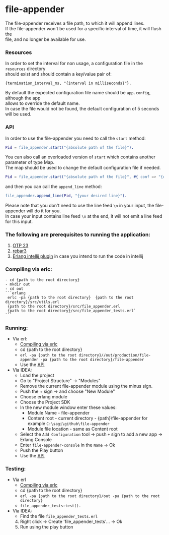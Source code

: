# file-appender

The file-appender receives a file path, to which it will append lines.<br/>
If the file-appender won't be used for a specific interval of time, it will flush the<br/> 
file, and no longer be available for use.
    
### Resources

In order to set the interval for non usage, a configuration file in the `resources` directory<br/>
should exist and should contain a key/value pair of:
```
{termination_interval_ms, "{interval in milliseconds}"}.
```  
By default the expected configuration file name should be `app.config`, although the app<br/>
allows to override the default name.<br/>
In case the file would not be found, the default configuration of 5 seconds will be used.

### API

In order to use the file-appender you need to call the `start` method:

```erlang
Pid = file_appender.start("{absolute path of the file}").
```

You can also call an overloaded version of `start` which contains another parameter of type Map.<br/>
The map should be used to change the default configuration file if needed.

```erlang
Pid = file_appender.start("{absolute path of the file}", #{ conf => "{other confg absolute file path}" }).
```  

and then you can call the `append_line` method:

```erlang
file_appender.append_line(Pid, "{your desired line}").
``` 

Please note that you don't need to use the line feed `\n` in your input, the file-appender will do it for you.<br/> 
In case your input contains line feed `\n` at the end, it will not emit a line feed for this input.    


### The following are prerequisites to running the application:

1. [OTP 23](https://www.erlang.org/downloads)
2. [rebar3](https://www.rebar3.org/)
3. [Erlang intellij plugin](https://plugins.jetbrains.com/plugin/7083-erlang) in case you intend to run the code in intellij

### Compiling via erlc:

    - cd {path to the root directory}
    - mkdir out
    - cd out 
    ```erlang
     erlc -pa {path to the root directory}  {path to the root directory}/src/utils.erl 
     {path to the root directory}/src/file_appender.erl 
     {path to the root directory}/src/file_appender_tests.erl`
    ```

### Running:

- Via erl:
    - [Compiling via erlc](https://github.com/sagifogel/file-appender#compiling-via-erlc)
    - cd {path to the root directory}
    - `erl -pa {path to the root directory}//out/production/file-appender -pa {path to the root directory}/file-appender`
    - Use the [API](https://github.com/sagifogel/file-appender#API)
- Via IDEA: 
    - Load the project
    - Go to "Project Structure" -> "Modules"
    - Remove the current file-appender module using the minus sign.
    - Push the + sign -> and choose "New Module"
    - Choose erlang module
    - Choose the Project SDK
    - In the new module window enter these values:
        - Module Name - file-appender
        - Content root - current directory - {path}\file-appender for example `C:\sagi\github\file-appender`
        - Module file location - same as Content root
    - Select the `Add Configuration` tool -> push `+` sign to add a new app -> Erlang Console
    - Enter `file-appender-console` in the `Name` -> Ok
    - Push the Play button
    - Use the [API](https://github.com/sagifogel/file-appender#API/)
    
### Testing:

- Via erl
   - [Compiling via erlc](https://github.com/sagifogel/file-appender#compiling-via-erlc)
   - cd {path to the root directory}
   - `erl -pa {path to the root directory}/out -pa {path to the root directory}`
   -  `file_appender_tests:test().`
- Via IDEA:
   - Find the file `file_appender_tests.erl`
    4. Right click -> Create 'file_appender_tests'... -> Ok
    5. Run using the play button